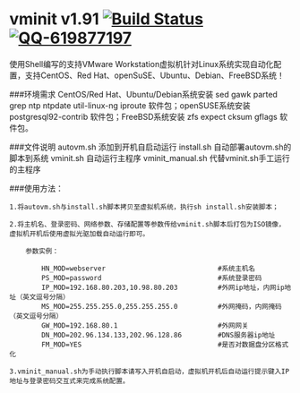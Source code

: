 ﻿vminit v1.91 [![Build Status](https://img.shields.io/travis/rust-lang/rust/master.svg?branch=master)](https://github.com/zjcnew/vminit) [![QQ-619877197](https://img.shields.io/badge/QQ-619877197-red.svg?qq=619877197)](tencent://AddContact/?fromId=50&fromSubId=1&subcmd=all&uin=619877197)
========================
使用Shell编写的支持VMware Workstation虚拟机针对Linux系统实现自动化配置，支持CentOS、Red Hat、openSuSE、Ubuntu、Debian、FreeBSD系统！

###环境需求
  CentOS/Red Hat、Ubuntu/Debian系统安装 sed gawk parted grep ntp ntpdate util-linux-ng iproute 软件包；openSUSE系统安装 postgresql92-contrib 软件包；FreeBSD系统安装 zfs expect cksum gflags 软件包。

###文件说明
  autovm.sh  添加到开机自启动运行
  install.sh 自动部署autovm.sh的脚本到系统
  vminit.sh  自动运行主程序
  vminit_manual.sh  代替vminit.sh手工运行的主程序
  
###使用方法：

	1.将autovm.sh与install.sh脚本拷贝至虚拟机系统，执行sh install.sh安装脚本；

	2.将主机名、登录密码、网络参数、存储配置等参数传给vminit.sh脚本后打包为ISO镜像，虚拟机开机后使用虚拟光驱加载自动运行即可。
	
		参数实例：
	
			HN_MOD=webserver							#系统主机名
			PS_MOD=password								#系统登录密码
			IP_MOD=192.168.80.203,10.98.80.203			#外网ip地址，内网ip地址（英文逗号分隔）
			MS_MOD=255.255.255.0,255.255.255.0			#外网掩码，内网掩码（英文逗号分隔）
			GW_MOD=192.168.80.1							#外网网关
			DN_MOD=202.96.134.133,202.96.128.86			#DNS服务器ip地址
			FM_MOD=YES									#是否对数据盘分区格式化

	3.vminit_manual.sh为手动执行脚本请写入开机自启动，虚拟机开机后自动运行提示键入IP地址与登录密码交互式来完成系统配置。
